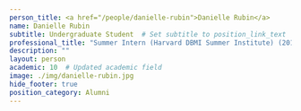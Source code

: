 ```yaml
---
person_title: <a href="/people/danielle-rubin">Danielle Rubin</a>
name: Danielle Rubin
subtitle: Undergraduate Student  # Set subtitle to position_link_text
professional_title: "Summer Intern (Harvard DBMI Summer Institute) (2017), Undergraduate student at the University of Chicago, Biology"
description: ""
layout: person
academic: 10  # Updated academic field
image: ./img/danielle-rubin.jpg
hide_footer: true
position_category: Alumni
---
```

